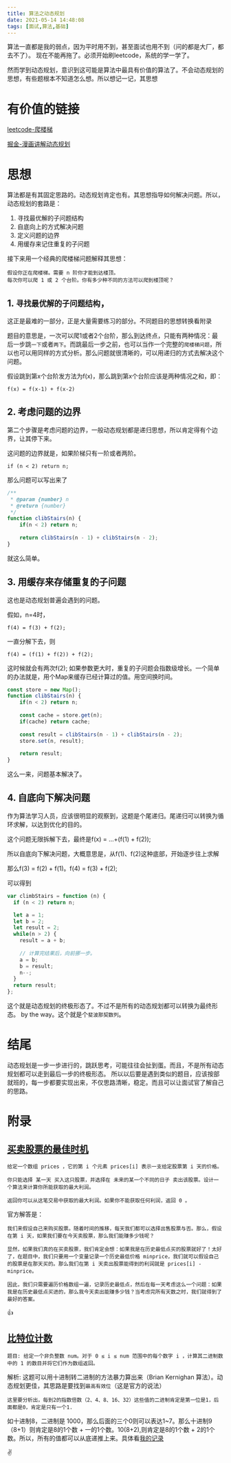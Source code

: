 ```yaml
---
title: 算法之动态规划
date: 2021-05-14 14:48:08
tags: [面试,算法,基础]
---
```


算法一直都是我的弱点，因为平时用不到，甚至面试也用不到（问的都是大厂，都去不了）。
现在不能再拖了。必须开始刷leetcode，系统的学一学了。

然而学到动态规划，意识到这可能是算法中最具有价值的算法了。不会动态规划的思想，有些题根本不知道怎么想。所以想记一记，其思想

<!-- more -->

# 有价值的链接

[leetcode-爬楼梯](https://leetcode-cn.com/problems/climbing-stairs/)

[掘金-漫画讲解动态规划](https://juejin.cn/post/6844903520039075847)

# 思想

算法都是有其固定思路的。动态规划肯定也有。其思想指导如何解决问题。所以，动态规划的套路是：

1. 寻找最优解的子问题结构
2. 自底向上的方式解决问题
3. 定义问题的边界
4. 用缓存来记住重复的子问题

接下来用一个经典的爬楼梯问题解释其思想：

	假设你正在爬楼梯。需要 n 阶你才能到达楼顶。
	每次你可以爬 1 或 2 个台阶。你有多少种不同的方法可以爬到楼顶呢？

## 1. `寻找最优解的子问题结构`，

这正是最难的一部分，正是大量需要练习的部分。不同题目的思想转换看附录

题目的意思是，一次可以爬1或者2个台阶，那么到达终点，只能有两种情况：最后一步跳`一下`或者`两下`。而跳最后一步之前，也可以当作一个完整的`爬楼梯问题`，所以也可以用同样的方式分析。那么问题就很清晰的，可以用递归的方式去解决这个问题。

假设跳到第x个台阶发方法为f(x)，那么跳到第x个台阶应该是两种情况之和，即：

	f(x) = f(x-1) + f(x-2)

## 2. 考虑问题的边界

第二个步骤是考虑问题的边界，一般动态规划都是递归思想，所以肯定得有个边界，让其停下来。

这问题的边界就是，如果阶梯只有一阶或者两阶。

	if (n < 2) return n;

那么问题可以写出来了

```javascript
/**
 * @param {number} n
 * @return {number}
 */
function clibStairs(n) {
	if(n < 2) return n;
	
	return clibStairs(n - 1) + clibStairs(n - 2);
}
```

就这么简单。



## 3. 用缓存来存储重复的子问题

这也是动态规划普遍会遇到的问题。

假如，n=4时，

	f(4) = f(3) + f(2);

一直分解下去，则

	f(4) = (f(1) + f(2)) + f(2);

这时候就会有两次f(2);
如果参数更大时，重复的子问题会指数级增长。一个简单的办法就是，用个Map来缓存已经计算过的值。用空间换时间。

```javascript
const store = new Map();
function clibStairs(n) {
	if(n < 2) return n;
	
	const cache = store.get(n);
	if(cache) return cache;
	
	const result = clibStairs(n - 1) + clibStairs(n - 2);
	store.set(n, result);
	
	return result;
}
```

这么一来，问题基本解决了。

## 4. 自底向下解决问题

作为算法学习人员，应该很明显的观察到，这题是个尾递归。尾递归可以转换为循环求解，以达到优化的目的。

这个问题无限拆解下去，最终是f(x) = ...+(f(1) + f(2));

所以自底向下解决问题，大概意思是，从f(1)、f(2)这种底部，开始逐步往上求解

那么f(3) = f(2) + f(1)。f(4) = f(3) + f(2);

可以得到

```javascript
var climbStairs = function (n) {
  if (n < 2) return n;

  let a = 1;
  let b = 2;
  let result = 2;
  while(n > 2) {
    result = a + b;
	
	// 计算完结果后，向前挪一步。
    a = b;
    b = result;
    n--;
  } 
  return result;
};
```

这个就是动态规划的终极形态了。不过不是所有的动态规划都可以转换为最终形态。
by the way。这个就是个`斐波那契数列`。

# 结尾

动态规划是一步一步进行的，跳跃思考，可能往往会扯到蛋。而且，不是所有动态规划都可以走到最后一步的终极形态。
所以以后要是遇到类似的题目，应该按部就班的，每一步都要实现出来，不仅思路清晰，稳定。而且可以让面试官了解自己的思路。


# 附录

## [买卖股票的最佳时机](https://leetcode-cn.com/problems/best-time-to-buy-and-sell-stock/)

	给定一个数组 prices ，它的第 i 个元素 prices[i] 表示一支给定股票第 i 天的价格。
	
	你只能选择 某一天 买入这只股票，并选择在 未来的某一个不同的日子 卖出该股票。设计一个算法来计算你所能获取的最大利润。
	
	返回你可以从这笔交易中获取的最大利润。如果你不能获取任何利润，返回 0 。

官方解答是：

	我们来假设自己来购买股票。随着时间的推移，每天我们都可以选择出售股票与否。那么，假设在第 i 天，如果我们要在今天卖股票，那么我们能赚多少钱呢？
	
	显然，如果我们真的在买卖股票，我们肯定会想：如果我是在历史最低点买的股票就好了！太好了，在题目中，我们只要用一个变量记录一个历史最低价格 minprice，我们就可以假设自己的股票是在那天买的。那么我们在第 i 天卖出股票能得到的利润就是 prices[i] - minprice。
	
	因此，我们只需要遍历价格数组一遍，记录历史最低点，然后在每一天考虑这么一个问题：如果我是在历史最低点买进的，那么我今天卖出能赚多少钱？当考虑完所有天数之时，我们就得到了最好的答案。

👍



## [比特位计数](https://leetcode-cn.com/problems/counting-bits/)

	题目: 给定一个非负整数 num。对于 0 ≤ i ≤ num 范围中的每个数字 i ，计算其二进制数中的 1 的数目并将它们作为数组返回。

解析:
	这题可以用十进制转二进制的方法暴力算出来（Brian Kernighan 算法）。动态规划更佳，其思路是要找到`最高有效位`（这是官方的说法）
	
	这里要分析出，每到2的指数倍数（2、4、8、16、32）这些值的二进制肯定是第一位是1，后面都是0，肯定是只有一个1.
如十进制8，二进制是 1000，那么后面的三个0则可以表达1~7。那么十进制9（8+1）则肯定是8的1个数 + 一的1个数。10(8+2),则肯定是8的1个数 + 2的1个数。所以，所有的值都可以从底递推上来。具体看[我的记录](https://leetcode-cn.com/submissions/detail/183337099/)

✌







